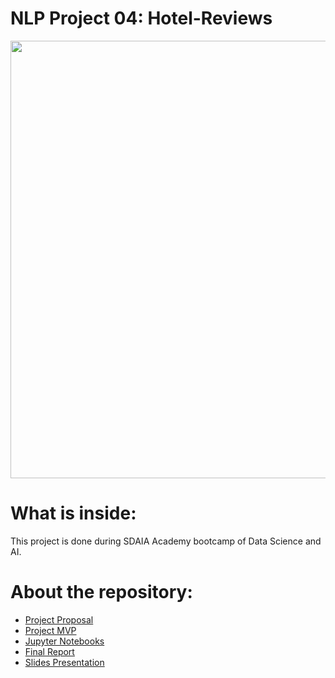 # NLP Project 04: Hotel-Reviews

<p align="center" width="100%">
<img src="https://www.revinate.com/wp-content/themes/revinate-sage/resources/assets/images/product-desc/_guest-feedback-reputation.png" width="700" style="display: block; margin: 0 auto"/>
</p>


# What is inside:
This project is done during SDAIA Academy bootcamp of Data Science and AI.

# About the repository:
- [Project Proposal](https://github.com/sii78/Hotel-Reviews-NLP-Project/tree/main/Proposal)
- [Project MVP](https://github.com/sii78/Hotel-Reviews-NLP-Project/tree/main/MVP)
- [Jupyter Notebooks]()
- [Final Report]()
- [Slides Presentation]()
